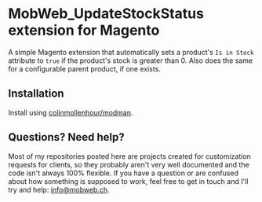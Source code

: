 # MobWeb_UpdateStockStatus extension for Magento

A simple Magento extension that automatically sets a product's `Is in Stock` attribute to `true` if the product's stock is greater than 0. Also does the same for a configurable parent product, if one exists.

## Installation

Install using [colinmollenhour/modman](https://github.com/colinmollenhour/modman/).

## Questions? Need help?

Most of my repositories posted here are projects created for customization requests for clients, so they probably aren't very well documented and the code isn't always 100% flexible. If you have a question or are confused about how something is supposed to work, feel free to get in touch and I'll try and help: [info@mobweb.ch](mailto:info@mobweb.ch).